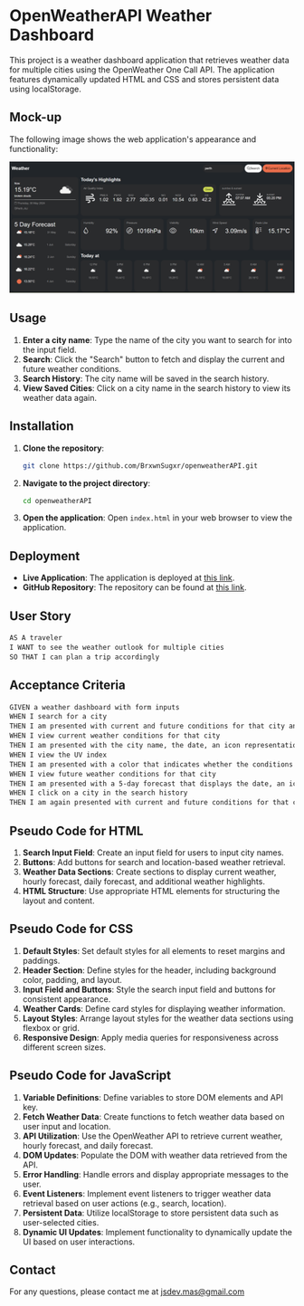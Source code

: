 # OpenWeatherAPI Weather Dashboard

This project is a weather dashboard application that retrieves weather data for multiple cities using the OpenWeather One Call API. The application features dynamically updated HTML and CSS and stores persistent data using localStorage.

## Mock-up

The following image shows the web application's appearance and functionality:

![The weather app includes a search option, a list of cities, and a five-day forecast and current weather conditions for Perth](image-3.png)

## Usage

1. **Enter a city name**: Type the name of the city you want to search for into the input field.
2. **Search**: Click the "Search" button to fetch and display the current and future weather conditions.
3. **Search History**: The city name will be saved in the search history.
4. **View Saved Cities**: Click on a city name in the search history to view its weather data again.

## Installation

1. **Clone the repository**:
   ```sh
   git clone https://github.com/BrxwnSugxr/openweatherAPI.git
   ```

2. **Navigate to the project directory**:
   ```sh
   cd openweatherAPI
   ```

3. **Open the application**:
   Open `index.html` in your web browser to view the application.

## Deployment

- **Live Application**: The application is deployed at [this link](https://brxwnsugxr.github.io/openweatherAPI/).
- **GitHub Repository**: The repository can be found at [this link](https://github.com/BrxwnSugxr/openweatherAPI).

## User Story

```md
AS A traveler
I WANT to see the weather outlook for multiple cities
SO THAT I can plan a trip accordingly
```

## Acceptance Criteria

```md
GIVEN a weather dashboard with form inputs
WHEN I search for a city
THEN I am presented with current and future conditions for that city and that city is added to the search history
WHEN I view current weather conditions for that city
THEN I am presented with the city name, the date, an icon representation of weather conditions, the temperature, the humidity, the wind speed, and the UV index
WHEN I view the UV index
THEN I am presented with a color that indicates whether the conditions are favorable, moderate, or severe
WHEN I view future weather conditions for that city
THEN I am presented with a 5-day forecast that displays the date, an icon representation of weather conditions, the temperature, the wind speed, and the humidity
WHEN I click on a city in the search history
THEN I am again presented with current and future conditions for that city
```

## Pseudo Code for HTML

1. **Search Input Field**: Create an input field for users to input city names.
2. **Buttons**: Add buttons for search and location-based weather retrieval.
3. **Weather Data Sections**: Create sections to display current weather, hourly forecast, daily forecast, and additional weather highlights.
4. **HTML Structure**: Use appropriate HTML elements for structuring the layout and content.

## Pseudo Code for CSS

1. **Default Styles**: Set default styles for all elements to reset margins and paddings.
2. **Header Section**: Define styles for the header, including background color, padding, and layout.
3. **Input Field and Buttons**: Style the search input field and buttons for consistent appearance.
4. **Weather Cards**: Define card styles for displaying weather information.
5. **Layout Styles**: Arrange layout styles for the weather data sections using flexbox or grid.
6. **Responsive Design**: Apply media queries for responsiveness across different screen sizes.

## Pseudo Code for JavaScript

1. **Variable Definitions**: Define variables to store DOM elements and API key.
2. **Fetch Weather Data**: Create functions to fetch weather data based on user input and location.
3. **API Utilization**: Use the OpenWeather API to retrieve current weather, hourly forecast, and daily forecast.
4. **DOM Updates**: Populate the DOM with weather data retrieved from the API.
5. **Error Handling**: Handle errors and display appropriate messages to the user.
6. **Event Listeners**: Implement event listeners to trigger weather data retrieval based on user actions (e.g., search, location).
7. **Persistent Data**: Utilize localStorage to store persistent data such as user-selected cities.
8. **Dynamic UI Updates**: Implement functionality to dynamically update the UI based on user interactions.

## Contact

For any questions, please contact me at jsdev.mas@gmail.com
